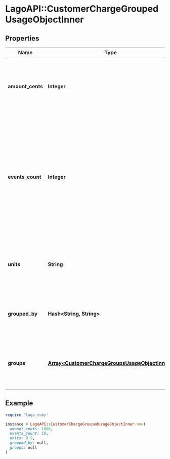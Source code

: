 # LagoAPI::CustomerChargeGroupedUsageObjectInner

## Properties

| Name | Type | Description | Notes |
| ---- | ---- | ----------- | ----- |
| **amount_cents** | **Integer** | The amount in cents, tax excluded, consumed for a specific group related to a charge item. | [optional] |
| **events_count** | **Integer** | The quantity of usage events that have been recorded for a particular charge during the specified time period. These events may also be referred to as the number of transactions in some contexts. | [optional] |
| **units** | **String** | The number of units consumed for a specific group related to a charge item. | [optional] |
| **grouped_by** | **Hash&lt;String, String&gt;** | Key value list of event properties aggregated by the charge model | [optional] |
| **groups** | [**Array&lt;CustomerChargeGroupsUsageObjectInner&gt;**](CustomerChargeGroupsUsageObjectInner.md) | Array of group object, representing multiple dimensions for a charge item. | [optional] |

## Example

```ruby
require 'lago_ruby'

instance = LagoAPI::CustomerChargeGroupedUsageObjectInner.new(
  amount_cents: 1000,
  events_count: 10,
  units: 0.9,
  grouped_by: null,
  groups: null
)
```

